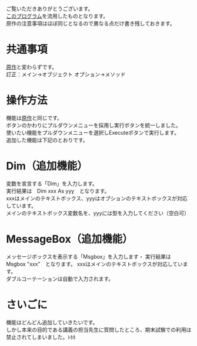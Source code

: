 ご覧いただきありがとうございます。<br>
<a href=https://github.com/matsukz/VBA/>このプログラム</a>を流用したものとなります。<br>
原作の注意事項はほぼ同じとなるので異なる点だけ書き残しておきます。

# 共通事項
<a href=https://github.com/matsukz/VBA/>原作</a>と変わらずです。<br>
訂正：メイン→オブジェクト
     オプション→メソッド
# 操作方法
機能は<a href=https://github.com/matsukz/VBA>原作</a>と同じです。<br>
ボタンのかわりにプルダウンメニューを採用し実行ボタンを統一しました。<br>
使いたい機能をプルダウンメニューを選択しExecuteボタンで実行します。<br>
追加した機能は下記のとおりです。
# Dim（追加機能）
変数を宣言する「Dim」を入力します。<br>
実行結果は　Dim xxx As yyy　となります。<br>
xxxはメインのテキストボックス、yyyはオプションのテキストボックスが対応しています。<br>
メインのテキストボックス変数名を、yyyには型を入力してください（空白可）

# MessageBox（追加機能）
メッセージボックスを表示する「Msgbox」を入力します・
実行結果は　Msgbox "xxx"　となります。
xxxはメインのテキストボックスが対応しています。<br>
ダブルコーテーションは自動で入力されます。

# さいごに
機能はどんどん追加していきたいです。<br>
しかし本来の目的である講義の担当先生に質問したところ、期末試験での利用は禁止されてしまいました。ﾄﾎﾎ
